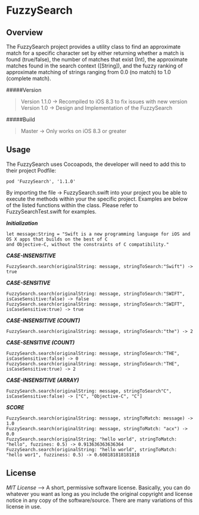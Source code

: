 # FuzzySearch

Overview
------------------------------

The FuzzySearch project provides a utility class to find an approximate match for a specific character set by either returning whether a match is found (true/false), the number of matches that exist (Int), the approximate matches found in the search context ([String]), and the fuzzy ranking of approximate matching of strings ranging from 0.0 (no match) to 1.0 (complete match). 

#####Version
>Version 1.1.0 -> Recompiled to iOS 8.3 to fix issues with new version
>Version 1.0 -> Design and Implementation of the FuzzySearch 

#####Build
>Master -> Only works on iOS 8.3 or greater

Usage
------------------------------

The FuzzySearch uses Cocoapods, the developer will need to add this to their project Podfile:

``pod 'FuzzySearch', '1.1.0'``

By importing the file -> FuzzySearch.swift into your project you be able to execute the methods within your the specific project. Examples are below of the listed functions within the class. Please refer to FuzzySearchTest.swift for examples.

***Initialization***

    let message:String = "Swift is a new programming language for iOS and OS X apps that builds on the best of C                                 and Objective-C, without the constraints of C compatibility."

***CASE-INSENSITIVE***

    FuzzySearch.search(originalString: message, stringToSearch:"Swift") -> true

***CASE-SENSITIVE***

    FuzzySearch.search(originalString: message, stringToSearch:"SWIFT", isCaseSensitive:false) -> false
    FuzzySearch.search(originalString: message, stringToSearch:"SWIFT", isCaseSensitive:true) -> true
    
***CASE-INSENSITIVE (COUNT)***

    FuzzySearch.search(originalString: message, stringToSearch:"the") -> 2
    
***CASE-SENSITIVE (COUNT)***

    FuzzySearch.search(originalString: message, stringToSearch:"THE", isCaseSensitive:false) -> 0
    FuzzySearch.search(originalString: message, stringToSearch:"THE", isCaseSensitive:true) -> 2

***CASE-INSENSITIVE (ARRAY)***

    FuzzySearch.search(originalString: message, stringToSearch"C", isCaseSensitive:false) -> ["C", "Objective-C", "C"]
    
***SCORE***

    FuzzySearch.search(originalString: message, stringToMatch: message) -> 1.0
    FuzzySearch.search(originalString: message, stringToMatch: "acx") -> 0.0
    FuzzySearch.search(originalString: "hello world", stringToMatch: "hello", fuzzines: 0.5) -> 0.913636363636364
    FuzzySearch.search(originalString: "hello world", stringToMatch: "hello wor1", fuzziness: 0.5) -> 0.608181818181818

License
------------------------------

*MIT License* --> A short, permissive software license. Basically, you can do whatever you want as long as you include the original copyright and license notice in any copy of the software/source.  There are many variations of this license in use.
